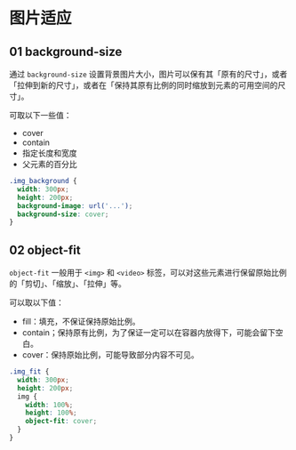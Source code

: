 # 图片适应

## 01 background-size
通过 `background-size` 设置背景图片大小，图片可以保有其「原有的尺寸」，或者「拉伸到新的尺寸」，或者在「保持其原有比例的同时缩放到元素的可用空间的尺寸」。

可取以下一些值：
- cover
- contain
- 指定长度和宽度
- 父元素的百分比

```css
.img_background {
  width: 300px;
  height: 200px;
  background-image: url('...');
  background-size: cover;
}
```

## 02 object-fit
`object-fit` 一般用于 `<img>` 和 `<video>` 标签，可以对这些元素进行保留原始比例的「剪切」、「缩放」、「拉伸」等。

可以取以下值：
- fill：填充，不保证保持原始比例。
- contain；保持原有比例，为了保证一定可以在容器内放得下，可能会留下空白。
- cover：保持原始比例，可能导致部分内容不可见。

```css
.img_fit {
  width: 300px;
  height: 200px;
  img {
    width: 100%;
    height: 100%;
    object-fit: cover;
  }
}
```
